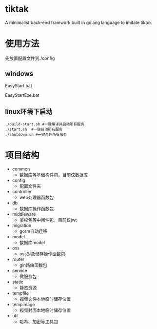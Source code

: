 # tiktak
A minimalist back-end framwork built in golang language to imitate tiktok

# 使用方法
先放置配置文件到./config
## windows
EasyStart.bat

EasyStartExe.bat

## linux环境下启动
```shell
./build-start.sh #一键编译并启动所有服务
./start.sh  #一键启动所有服务
./shutdown.sh #一键杀死所有服务
```

# 项目结构
- common
  - 数据库等基础构件包，目前仅数据库
- config
  - 配置文件夹
- controller
  - web处理器函数包
- db
  - 数据库操作函数包
- middleware
  - 鉴权包等中间件包，目前仅jwt
- migration
  - gorm自动迁移
- model
  - 数据库model
- oss
  - oss对象储存操作函数包
- router
  - gin路由函数包
- service
  - 微服务包
- static
  - 静态资源
- tempfile
  - 视频文件本地临时储存位置
- tempimage
  - 视频封面本地临时储存位置
- util
  - 哈希、加密等工具包
